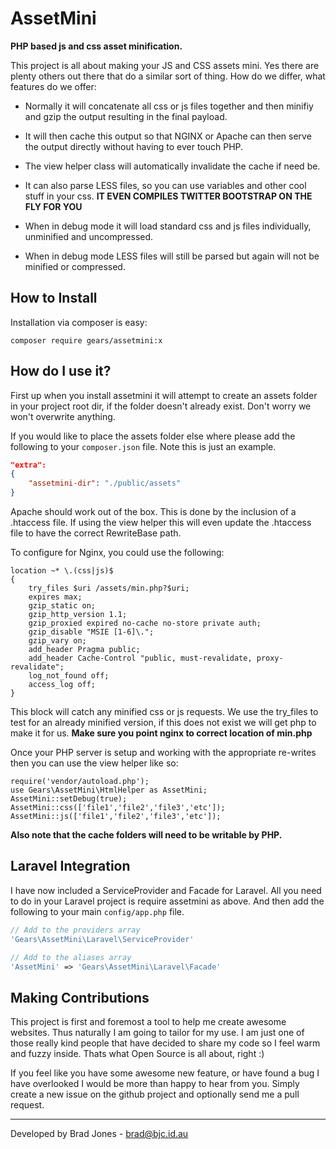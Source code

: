 AssetMini
================================================================================
**PHP based js and css asset minification.**

This project is all about making your JS and CSS assets mini.
Yes there are plenty others out there that do a similar sort of thing.
How do we differ, what features do we offer:

  - Normally it will concatenate all css or js files together
    and then minifiy and gzip the output resulting in the
    final payload.
    
  - It will then cache this output so that NGINX or Apache can then serve
    the output directly without having to ever touch PHP.
    
  - The view helper class will automatically invalidate the cache if need be.

  - It can also parse LESS files, so you can use
    variables and other cool stuff in your css.
    **IT EVEN COMPILES TWITTER BOOTSTRAP ON THE FLY FOR YOU**
    
  - When in debug mode it will load standard css and js files
    individually, unminified and uncompressed.
    
  - When in debug mode LESS files will still be parsed
    but again will not be minified or compressed.

How to Install
--------------------------------------------------------------------------------
Installation via composer is easy:

	composer require gears/assetmini:x

How do I use it?
--------------------------------------------------------------------------------
First up when you install assetmini it will attempt to create an assets folder
in your project root dir, if the folder doesn't already exist. Don't worry
we won't overwrite anything.

If you would like to place the assets folder else where please add the
following to your ```composer.json``` file. Note this is just an example.

```json
"extra":
{
	"assetmini-dir": "./public/assets"
}
```

Apache should work out of the box. This is done by the inclusion of a .htaccess
file. If using the view helper this will even update the .htaccess file to have
the correct RewriteBase path.

To configure for Nginx, you could use the following:

```
location ~* \.(css|js)$
{
	try_files $uri /assets/min.php?$uri;
	expires max;
	gzip_static on;
	gzip_http_version 1.1;
	gzip_proxied expired no-cache no-store private auth;
	gzip_disable "MSIE [1-6]\.";
	gzip_vary on;
	add_header Pragma public;
	add_header Cache-Control "public, must-revalidate, proxy-revalidate";
	log_not_found off;
	access_log off;
}
```

This block will catch any minified css or js requests. We use the try_files to
test for an already minified version, if this does not exist we will get php to
make it for us. **Make sure you point nginx to correct location of min.php**

Once your PHP server is setup and working with the
appropriate re-writes then you can use the view helper like so:

```
require('vendor/autoload.php');
use Gears\AssetMini\HtmlHelper as AssetMini;
AssetMini::setDebug(true);
AssetMini::css(['file1','file2','file3','etc']);
AssetMini::js(['file1','file2','file3','etc']);
```

**Also note that the cache folders will need to be writable by PHP.**

Laravel Integration
--------------------------------------------------------------------------------
I have now included a ServiceProvider and Facade for Laravel.
All you need to do in your Laravel project is require assetmini as above.
And then add the following to your main ```config/app.php``` file.

```php
// Add to the providers array 
'Gears\AssetMini\Laravel\ServiceProvider'
```

```php
// Add to the aliases array
'AssetMini' => 'Gears\AssetMini\Laravel\Facade'
```

Making Contributions
--------------------------------------------------------------------------------
This project is first and foremost a tool to help me create awesome websites.
Thus naturally I am going to tailor for my use. I am just one of those really
kind people that have decided to share my code so I feel warm and fuzzy inside.
Thats what Open Source is all about, right :)

If you feel like you have some awesome new feature, or have found a bug I have
overlooked I would be more than happy to hear from you. Simply create a new
issue on the github project and optionally send me a pull request.

--------------------------------------------------------------------------------
Developed by Brad Jones - brad@bjc.id.au